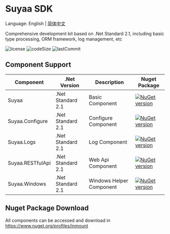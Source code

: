 # Suyaa SDK

Language: English | [简体中文](https://github.com/Suyaas/Suyaa/blob/main/MultiLanguage/README.zh_CN.md)

Comprehensive development kit based on .Net Standard 2.1, including basic type processing, ORM framework, log management, etc

![license](https://img.shields.io/github/license/suyaas/suyaa)
![codeSize](https://img.shields.io/github/languages/code-size/suyaas/suyaa)
![lastCommit](https://img.shields.io/github/last-commit/suyaas/suyaa)

## Component Support

| Component               | .Net Version      | Description                   | Nuget Package                                                                                                              |
| ----------------------- | ----------------- | ----------------------------- | -------------------------------------------------------------------------------------------------------------------------- |
| Suyaa                   | .Net Standard 2.1 | Basic Component               | [![NuGet version](https://badge.fury.io/nu/Suyaa.svg)](https://badge.fury.io/nu/Suyaa)                                     |
| Suyaa.Configure         | .Net Standard 2.1            | Configure Component           | [![NuGet version](https://badge.fury.io/nu/Suyaa.Configure.svg)](https://badge.fury.io/nu/Suyaa.Configure)                 |
| Suyaa.Logs              | .Net Standard 2.1 | Log Component                 | [![NuGet version](https://badge.fury.io/nu/Suyaa.Logs.svg)](https://badge.fury.io/nu/Suyaa.Logs)                           |
| Suyaa.RESTfulApi        | .Net Standard 2.1   | Web Api Component             | [![NuGet version](https://badge.fury.io/nu/Suyaa.RESTfulApi.svg)](https://badge.fury.io/nu/Suyaa.RESTfulApi)               |
| Suyaa.Windows           | .Net Standard 2.1 | Windows Helper Component      | [![NuGet version](https://badge.fury.io/nu/Suyaa.Windows.svg)](https://badge.fury.io/nu/Suyaa.Windows)                     |

## Nuget Package Download

All components can be accessed and download in  <https://www.nuget.org/profiles/inmount>
